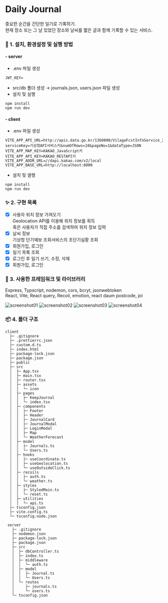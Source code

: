# Daily Journal

중요한 순간을 간단한 일기로 기록하기.  
현재 장소 또는 그 날 있었던 장소와 날씨를 짧은 글과 함께 기록할 수 있는 서비스.

### 🌱 1. 설치, 환경설정 및 실행 방법

#### - server

- .env 파일 생성

```
JWT_KEY=
```

- src/db 폴더 생성 → journals.json, users.json 파일 생성
- 설치 및 실행

```
npm install
npm run dev
```

#### - client

- .env 파일 생성

```
VITE_APP_API_URL=http://apis.data.go.kr/1360000/VilageFcstInfoService_2.0/getUltraSrtNcst?serviceKey=기상청API서비스키&numOfRows=10&pageNo=1&dataType=JSON
VITE_APP_MAP_KEY=KAKAO_JavaScript키
VITE_APP_API_KEY=KAKAO_RESTAPI키
VITE_APP_ADDR_URL=//dapi.kakao.com/v2/local
VITE_APP_BASE_URL=http://localhost:8000
```

- 설치 및 샐행

```
npm install
npm run dev
```

### ✨ 2. 구현 목록

- [x] 사용자 위치 정보 가져오기  
       Geolocation API를 이용해 위치 정보를 획득  
       혹은 사용자가 직접 주소를 검색하여 위치 정보 입력
- [x] 날씨 정보  
       기상청 단기예보 조회서비스의 초단기실황 조회
- [x] 회원가입, 로그인
- [x] 일기 목록 조회
- [x] 로그인 후 일기 쓰기, 수정, 삭제
- [x] 회원가입, 로그인

### 💚 3. 사용한 프레임워크 및 라이브러리

Express, Typscript, nodemon, cors, bcryt, jsonwebtoken  
React, Vite, React query, Recoil, emotion, react daum postcode, joi

![screenshot01](https://user-images.githubusercontent.com/93629526/217973479-9163246c-ab02-454e-86ff-e19236f202e6.jpg)
![screenshot02](https://user-images.githubusercontent.com/93629526/217973481-280552ab-fd5c-4569-a748-44b80e5969c5.jpg)
![screenshot03](https://user-images.githubusercontent.com/93629526/217973485-9c6d333a-4282-4532-9193-adddfc7b0994.jpg)
![screenshot04](https://user-images.githubusercontent.com/93629526/217973492-85caaf81-25da-4005-9399-26d5abf41cbf.jpg)

### 📦 4. 폴더 구조

```
client
  ├─ .gitignore
  ├─ .prettierrc.json
  ├─ custom.d.ts
  ├─ index.html
  ├─ package-lock.json
  ├─ package.json
  ├─ public
  ├─ src
  │  ├─ App.tsx
  │  ├─ main.tsx
  │  ├─ router.tsx
  │  ├─ assets
  │  │  └─ icon
  │  ├─ pages
  │  │  ├─ KeepJournal
  │  │  └─ index.tsx
  │  ├─ components
  │  │  ├─ Footer
  │  │  ├─ Header
  │  │  ├─ JournalCard
  │  │  ├─ JournalModal
  │  │  ├─ LoginModal
  │  │  ├─ Map
  │  │  └─ WeatherForecast
  │  ├─ model
  │  │  ├─ Journals.ts
  │  │  └─ Users.ts
  │  ├─ hooks
  │  │  ├─ useCoordinate.ts
  │  │  ├─ useGeolocation.ts
  │  │  └─ useOutsideClick.ts
  │  ├─ recoils
  │  │  ├─ auth.ts
  │  │  └─ weather.ts
  │  ├─ styles
  │  │  ├─ StyledMain.ts
  │  │  └─ reset.ts
  │  ├─ utilities
  │  │  └─ api.ts
  ├─ tsconfig.json
  ├─ vite.config.ts
  └─ tsconfig.node.json

 server
   ├─ .gitignore
   ├─ nodemon.json
   ├─ package-lock.json
   ├─ package.json
   ├─ src
   │  ├─ dbController.ts
   │  ├─ index.ts
   │  ├─ middleware
   │  │  └─ auth.ts
   │  ├─ model
   │  │  ├─ Journal.ts
   │  │  └─ Users.ts
   │  └─ routes
   │     ├─ journals.ts
   │     └─ users.ts
   └─ tsconfig.json
```
